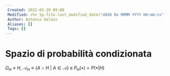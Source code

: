 ```yaml
---
 Created: 2022-03-29 09:08
 Modified: <%+ tp.file.last_modified_date("dddd Do MMMM YYYY HH:mm:ss") %>
 Author: Antonio Gelain
 Aliases: []
 Tags: []
---
```


# Spazio di probabilità condizionata
$\Omega_{H} \equiv H$, $\mathcal{A}_{H}\equiv \{ A \cap H\ |\ A \in \mathcal{A} \}$ e $P_H(\bullet) = P(\bullet | H)$


